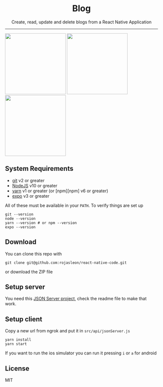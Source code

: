 <div align="center">
<h1>Blog</h1>
Create, read, update and delete blogs from a React Native Application
</div>

<hr />

<p float="left">
  <img src="https://raw.githubusercontent.com/geohot/twitchslam/master/example.png" width="200" />
  <img src="https://raw.githubusercontent.com/geohot/twitchslam/master/example.png" width="200" />
  <img src="https://raw.githubusercontent.com/geohot/twitchslam/master/example.png" width="200" />
</p>

## System Requirements

- [git](https://git-scm.com/) v2 or greater
- [NodeJS](https://nodejs.org/en/) v10 or greater
- [yarn](https://yarnpkg.com/lang/en/) v1 or greater (or [npm][npm] v6 or greater)
- [expo](https://expo.io/) v3 or greater

All of these must be available in your `PATH`. To verify things are set up

```shell
git --version
node --version
yarn --version # or npm --version
expo --version
```

## Download

You can clone this repo with
```shell
git clone git@github.com:rojasleon/react-native-code.git
```
or download the ZIP file

## Setup server

You need this [JSON Server project](https://github.com/rojasleon/react-native-code/tree/master/jsonserver), check the readme file to make that work.

## Setup client

Copy a new url from ngrok and put it in `src/api/jsonServer.js`
```shell
yarn install
yarn start
```
If you want to run the ios simulator you can run it pressing `i` or `a` for android

## License 

MIT